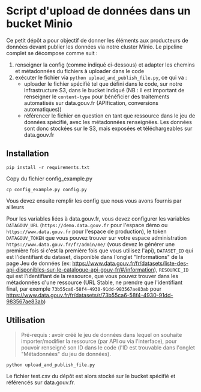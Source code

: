 # Script d'upload de données dans un bucket Minio

Ce petit dépôt a pour objectif de donner les éléments aux producteurs de données devant publier les données via notre cluster Minio. Le pipeline complet se décompose comme suit :
1. renseigner la config (comme indiqué ci-dessous) et adapter les chemins et métadonnées du fichiers à uploader dans le code
2. exécuter le fichier via `python upload_and_publish_file.py`, ce qui va :
   * uploader le fichier spécifié tel que défini dans le code, sur notre infrastructure S3, dans le bucket indiqué (NB : il est important de renseigner le `content-type` pour bénéficier des traitements automatisés sur data.gouv.fr (APIfication, conversions automatiques))
   * référencer le fichier en question en tant que ressource dans le jeu de données spécifié, avec les métadonnées renseignées. Les données sont donc stockées sur le S3, mais exposées et téléchargeables sur data.gouv.fr

## Installation

```
pip install -r requirements.txt
```

Copy du fichier config_example.py

```
cp config_example.py config.py
```

Vous devez ensuite remplir les config que nous vous avons fournis par ailleurs

Pour les variables liées à data.gouv.fr, vous devez configurer les variables `DATAGOUV_URL` (`https://demo.data.gouv.fr` pour l'espace démo ou `https://www.data.gouv.fr` pour l'espace de production), le token `DATAGOUV_TOKEN` que vous pouvez trouver sur votre espace administration `https://www.data.gouv.fr/fr/admin/me/` (vous devez le générer une première fois si c'est la première fois que vous utilisez l'api), `DATASET_ID` qui est l'identifiant du dataset, disponible dans l'onglet "Informations" de la page Jeu de données (ex: https://www.data.gouv.fr/fr/datasets/liste-des-api-disponibles-sur-le-catalogue-api-gouv-fr/#/information), `RESOURCE_ID` qui est l'identifiant de la ressource, que vous pouvez trouver dans les métadonnées d'une ressource (URL Stable, ne prendre que l'identifiant final, par exemple `73b55ca6-58f4-4930-91dd-983567ae83ab` pour https://www.data.gouv.fr/fr/datasets/r/73b55ca6-58f4-4930-91dd-983567ae83ab)

## Utilisation
> Pré-requis : avoir créé le jeu de données dans lequel on souhaite importer/modifier la ressource (par API ou via l'interface), pour pouvoir renseigné son ID dans le code (l'ID est trouvable dans l'onglet "Métadonnées" du jeu de données).

```
python upload_and_publish_file.py
```

Le fichier test.csv du dépôt est alors stocké sur le bucket spécifié et référencés sur data.gouv.fr.
